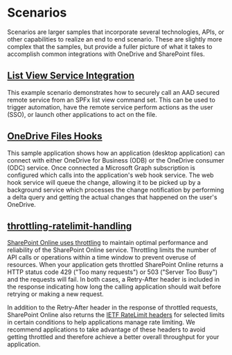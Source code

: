 # Scenarios

Scenarios are larger samples that incorporate several technologies, APIs, or other capabilities to realize an end to end scenario. These are slightly more complex that the samples, but provide a fuller picture of what it takes to accomplish common integrations with OneDrive and SharePoint files.

## [List View Service Integration](./list-view-service-integration)

This example scenario demonstrates how to securely call an AAD secured remote service from an SPFx list view command set. This can be used to trigger automation, have the remote service perform actions as the user (SSO), or launch other applications to act on the file.

## [OneDrive Files Hooks](./onedrive-files-hooks)

This sample application shows how an application (desktop application) can connect with either OneDrive for Business (ODB) or the OneDrive consumer (ODC) service. Once connected a Microsoft Graph subscription is configured which calls into the application's web hook service. The web hook service will queue the change, allowing it to be picked up by a background service which processes the change notification by performing a delta query and getting the actual changes that happened on the user's OneDrive.

## [throttling-ratelimit-handling](./throttling-ratelimit-handling/)

[SharePoint Online uses throttling](https://learn.microsoft.com/en-us/sharepoint/dev/general-development/how-to-avoid-getting-throttled-or-blocked-in-sharepoint-online) to maintain optimal performance and reliability of the SharePoint Online service. Throttling limits the number of API calls or operations within a time window to prevent overuse of resources. When your application gets throttled SharePoint Online returns a HTTP status code 429 ("Too many requests") or 503 ("Server Too Busy") and the requests will fail. In both cases, a Retry-After header is included in the response indicating how long the calling application should wait before retrying or making a new request.

In addition to the Retry-After header in the response of throttled requests, SharePoint Online also returns the [IETF RateLimit headers](https://github.com/ietf-wg-httpapi/ratelimit-headers) for selected limits in certain conditions to help applications manage rate limiting. We recommend applications to take advantage of these headers to avoid getting throttled and therefore achieve a better overall throughput for your application.
